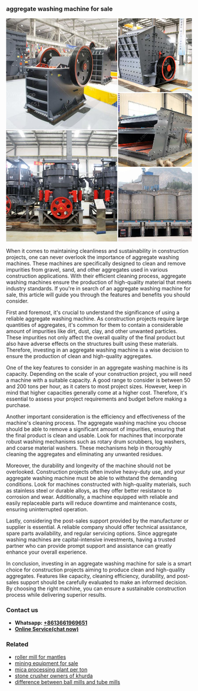 <h3>aggregate washing machine for sale</h3><img src='1702952857.jpg' alt=''><p>When it comes to maintaining cleanliness and sustainability in construction projects, one can never overlook the importance of aggregate washing machines. These machines are specifically designed to clean and remove impurities from gravel, sand, and other aggregates used in various construction applications. With their efficient cleaning process, aggregate washing machines ensure the production of high-quality material that meets industry standards. If you're in search of an aggregate washing machine for sale, this article will guide you through the features and benefits you should consider.</p><p>First and foremost, it's crucial to understand the significance of using a reliable aggregate washing machine. As construction projects require large quantities of aggregates, it's common for them to contain a considerable amount of impurities like dirt, dust, clay, and other unwanted particles. These impurities not only affect the overall quality of the final product but also have adverse effects on the structures built using these materials. Therefore, investing in an aggregate washing machine is a wise decision to ensure the production of clean and high-quality aggregates.</p><p>One of the key features to consider in an aggregate washing machine is its capacity. Depending on the scale of your construction project, you will need a machine with a suitable capacity. A good range to consider is between 50 and 200 tons per hour, as it caters to most project sizes. However, keep in mind that higher capacities generally come at a higher cost. Therefore, it's essential to assess your project requirements and budget before making a purchase.</p><p>Another important consideration is the efficiency and effectiveness of the machine's cleaning process. The aggregate washing machine you choose should be able to remove a significant amount of impurities, ensuring that the final product is clean and usable. Look for machines that incorporate robust washing mechanisms such as rotary drum scrubbers, log washers, and coarse material washers. These mechanisms help in thoroughly cleaning the aggregates and eliminating any unwanted residues.</p><p>Moreover, the durability and longevity of the machine should not be overlooked. Construction projects often involve heavy-duty use, and your aggregate washing machine must be able to withstand the demanding conditions. Look for machines constructed with high-quality materials, such as stainless steel or durable alloys, as they offer better resistance to corrosion and wear. Additionally, a machine equipped with reliable and easily replaceable parts will reduce downtime and maintenance costs, ensuring uninterrupted operation.</p><p>Lastly, considering the post-sales support provided by the manufacturer or supplier is essential. A reliable company should offer technical assistance, spare parts availability, and regular servicing options. Since aggregate washing machines are capital-intensive investments, having a trusted partner who can provide prompt support and assistance can greatly enhance your overall experience.</p><p>In conclusion, investing in an aggregate washing machine for sale is a smart choice for construction projects aiming to produce clean and high-quality aggregates. Features like capacity, cleaning efficiency, durability, and post-sales support should be carefully evaluated to make an informed decision. By choosing the right machine, you can ensure a sustainable construction process while delivering superior results.</p><h3>Contact us</h3><ul><li><strong>Whatsapp:&nbsp;<a href="https://wa.me/8613661969651">+8613661969651</a></strong></li><li><a href="https://swt.shibang-china.com/?git&amp;zhl&amp;aggregate washing machine for sale"><strong>Online Service(chat now)</strong></a></li></ul><h3>Related</h3><ul><li><a href='roller mill for mantles.md'>roller mill for mantles</a></li><li><a href='mining equipment for sale.md'>mining equipment for sale</a></li><li><a href='mica processing plant per ton.md'>mica processing plant per ton</a></li><li><a href='stone crusher owners of khurda.md'>stone crusher owners of khurda</a></li><li><a href='difference between ball mills and tube mills.md'>difference between ball mills and tube mills</a></li></ul>